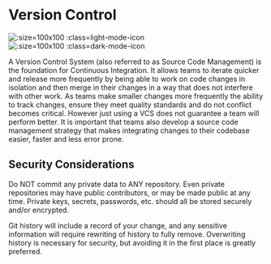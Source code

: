 # Version Control

![](img3/git_light.svg ':size=100x100 :class=light-mode-icon')
![](img3/git_dark.svg ':size=100x100 :class=dark-mode-icon')

A Version Control System (also referred to as Source Code Management) is the foundation for Continuous Integration. It allows teams to iterate quicker and release more frequently by being able to work on code changes in isolation and then merge in their changes in a way that does not interfere with other work. As teams make smaller changes more frequently the ability to track changes, ensure they meet quality standards and do not conflict becomes critical. However just using a VCS does not guarantee a team will perform better. It is important that teams also develop a source code management strategy that makes integrating changes to their codebase easier, faster and less error prone.

## Security Considerations

Do NOT commit any private data to ANY repository. Even private repositories may
have public contributors, or may be made public at any time. Private keys,
secrets, passwords, etc. should all be stored securely and/or encrypted.

Git history will include a record of your change, and any sensitive information
will require rewriting of history to fully remove. Overwriting history is
necessary for security, but avoiding it in the first place is greatly
preferred.

